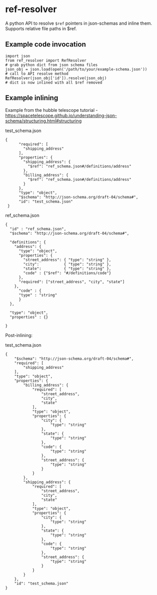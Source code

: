 # ref-resolver
A python API to resolve `$ref` pointers in json-schemas and inline them. Supports relative file paths in $ref.

## Example code invocation

    import json
    from ref_resolver import RefResolver
    # grab python dict from json schema files
    json_obj = json.load(open('/path/to/your/example-schema.json'))
    # call to API resolve method
    RefResolver(json_obj['id']).resolve(json_obj)
    # dict is now inlined with all $ref removed

## Example inlining

Example from the hubble telescope tutorial - https://spacetelescope.github.io/understanding-json-schema/structuring.html#structuring
   
   test_schema.json
   
    {
          "required": [
            "shipping_address"
          ],
          "properties": {
            "shipping_address": {
              "$ref": "ref_schema.json#/definitions/address"
            },
            "billing_address": {
              "$ref": "ref_schema.json#/definitions/address"
            }
          },
          "type": "object",
          "$schema": "http://json-schema.org/draft-04/schema#",
          "id": "test_schema.json"
     }
	 
 ref_schema.json
 
    {
      "id" : "ref_schema.json",
      "$schema": "http://json-schema.org/draft-04/schema#",
    
      "definitions": {
        "address": {
          "type": "object",
          "properties": {
            "street_address": { "type": "string" },
            "city":           { "type": "string" },
            "state":          { "type": "string" },
			"code" : {"$ref": "#/definitions/code"}
          },
          "required": ["street_address", "city", "state"]
        },
          "code" : {
    	  "type" : "string"
          }
      },
    
      "type": "object",
      "properties" : {}
    
    }

Post-inlining:

test_schema.json

    {
        "$schema": "http://json-schema.org/draft-04/schema#",
        "required": [
            "shipping_address"
        ],
        "type": "object",
        "properties": {
            "billing_address": {
                "required": [
                    "street_address",
                    "city",
                    "state"
                ],
                "type": "object",
                "properties": {
                    "city": {
                        "type": "string"
                    },
                    "state": {
                        "type": "string"
                    },
                    "code": {
                        "type": "string"
                    },
                    "street_address": {
                        "type": "string"
                    }
                }
            },
            "shipping_address": {
                "required": [
                    "street_address",
                    "city",
                    "state"
                ],
                "type": "object",
                "properties": {
                    "city": {
                        "type": "string"
                    },
                    "state": {
                        "type": "string"
                    },
                    "code": {
                        "type": "string"
                    },
                    "street_address": {
                        "type": "string"
                    }
                }
            }
        },
        "id": "test_schema.json"
    }
